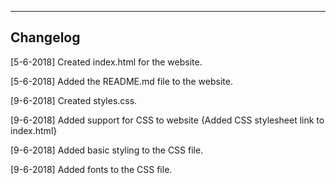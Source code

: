 ----------
Changelog
----------
[5-6-2018] Created index.html for the website.

[5-6-2018] Added the README.md file to the website.

[9-6-2018] Created styles.css.

[9-6-2018] Added support for CSS to website {Added CSS stylesheet link to index.html}

[9-6-2018] Added basic styling to the CSS file.

[9-6-2018] Added fonts to the CSS file.
